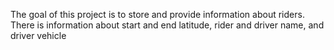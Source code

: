 The goal of this project is to store and provide information about riders. There is information about start and end latitude, rider and driver name, and driver vehicle